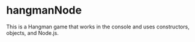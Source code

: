 # hangmanNode

This is a Hangman game that works in the console and uses constructors, objects, and Node.js. 
